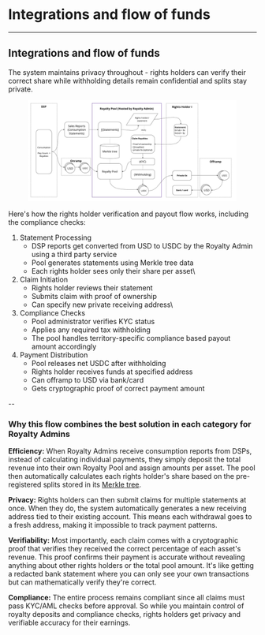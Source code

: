 # Integrations and flow of funds

***

## Integrations and flow of funds

The system maintains privacy throughout - rights holders can verify their correct share while withholding details remain confidential and splits stay private.

<figure><img src="../.gitbook/assets/Original Works Protocol Design - Royalty Pool (private royalty splits) (1).jpg" alt=""><figcaption></figcaption></figure>

Here's how the rights holder verification and payout flow works, including the compliance checks:

1. Statement Processing
   * DSP reports get converted from USD to USDC by the Royalty Admin using a third party service
   * Pool generates statements using Merkle tree data
   * Each rights holder sees only their share per asset\\
2. Claim Initiation
   * Rights holder reviews their statement
   * Submits claim with proof of ownership
   * Can specify new private receiving address\\
3. Compliance Checks
   * Pool administrator verifies KYC status
   * Applies any required tax withholding
   * The pool handles territory-specific compliance based payout amount accordingly
4. Payment Distribution
   * Pool releases net USDC after withholding
   * Rights holder receives funds at specified address
   * Can offramp to USD via bank/card
   * Gets cryptographic proof of correct payment amount

\--

### Why this flow combines the best solution in each category for Royalty Admins

**Efficiency:** When Royalty Admins receive consumption reports from DSPs, instead of calculating individual payments, they simply deposit the total revenue into their own Royalty Pool and assign amounts per asset. The pool then automatically calculates each rights holder's share based on the pre-registered splits stored in its [Merkle tree](https://docs.alchemy.com/docs/merkle-trees-in-blockchains).

**Privacy:** Rights holders can then submit claims for multiple statements at once. When they do, the system automatically generates a new receiving address tied to their existing account. This means each withdrawal goes to a fresh address, making it impossible to track payment patterns.

**Verifiability:** Most importantly, each claim comes with a cryptographic proof that verifies they received the correct percentage of each asset's revenue. This proof confirms their payment is accurate without revealing anything about other rights holders or the total pool amount. It's like getting a redacted bank statement where you can only see your own transactions but can mathematically verify they're correct.

**Compliance:** The entire process remains compliant since all claims must pass KYC/AML checks before approval. So while you maintain control of royalty deposits and compliance checks, rights holders get privacy and verifiable accuracy for their earnings.
